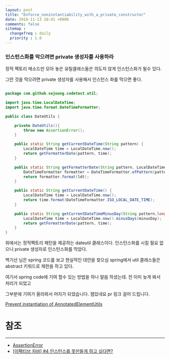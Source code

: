 ```yaml
---
layout: post
title: "Enforce_noninstantiability_with_a_private_constructor"
date: 2018-11-13 10:41 +0900
comments: false
sitemap :
  changefreq : daily
  priority : 1.0
---
```


### 인스턴스화를 막으려면 private 생성자를 사용하라

정적 팩토리 메소드만 모아 놓은 유틸클래스들은 의도치 않게 인스턴스화가 될수 있다.

그런 것을 막으려면 private 생성자를 사용해서 인스턴스 화를 막으면 좋다.

```java

package com.github.sejoung.codetest.util;

import java.time.LocalDateTime;
import java.time.format.DateTimeFormatter;

public class DateUtils {

    private DateUtils(){
        throw new AssertionError();
    }

    public static String getCurrentDateTime(String pattern) {
        LocalDateTime time = LocalDateTime.now();
        return getFormatterDate(pattern, time);
    }

    public static String getFormatterDate(String pattern, LocalDateTime ldt) {
        DateTimeFormatter formatter = DateTimeFormatter.ofPattern(pattern);
        return formatter.format(ldt);
    }

    public static String getCurrentDateTime() {
        LocalDateTime time = LocalDateTime.now();
        return time.format(DateTimeFormatter.ISO_LOCAL_DATE_TIME);
    }

    public static String getCurrentDateTimeMinusDay(String pattern,long minusDay) {
        LocalDateTime time = LocalDateTime.now().minusDays(minusDay);
        return getFormatterDate(pattern, time);
    }
}


```

위에서는 정적팩토리 패턴을 제공하는 dateutil 클래스이다. 인스턴스화를 시킬 필요 없으니 private 생성자로 인스턴스화를 막았다.

백기선 님은 spring 코드를 보고 현실적인 대안을 찾으심 spring에서 util 클래스들은 abstract 키워드로 제한을 하고 있다.

여기서 spring code에 기여 할수 있는 방법을 하나 말씀 하셨는데. 전 이미 늦게 봐서 처리가 되었고

그부분에 기여가 올라와서 머지가 되었습니다. 잼있네요 pr 링크 걸어 드립니다.

[Prevent instantiation of AnnotatedElementUtils](https://github.com/spring-projects/spring-framework/pull/1848)


# 참조
-----
* [AssertionError](https://stackoverflow.com/questions/24863185/what-is-an-assertionerror-in-which-case-should-i-throw-it-from-my-own-code)
* [[이팩티브 자바] #4 인스턴스를 못만들게 하고 싶다면?](https://www.youtube.com/watch?v=A-t1T3_m15M)

